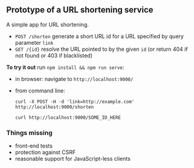 ## Prototype of a URL shortening service

A simple app for URL shortening.

* `POST /shorten` generate a short URL id for a URL specified by query parameter `link`
* `GET /{id}` resolve the URL pointed to by the given `id` (or return 404 if not found or 403 if blacklisted)

__To try it out__ run `npm install && npm run serve`:

* in browser: navigate to `http://localhost:9000/`
* from command line:

  `curl -X POST -H -d 'link=http://example.com' http://localhost:9000/shorten`

  `curl http://localhost:9000/SOME_ID_HERE`

### Things missing
* front-end tests
* protection against CSRF
* reasonable support for JavaScript-less clients
